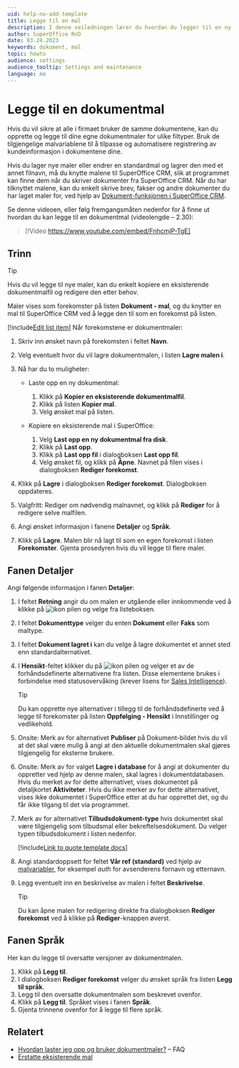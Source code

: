 ```yaml
---
uid: help-no-add-template
title: Legge til en mal
description: I denne veiledningen lærer du hvordan du legger til en ny dokumentmal i SuperOffice CRM.
author: SuperOffice RnD
date: 03.24.2023
keywords: dokument, mal
topic: howto
audience: settings
audience_tooltip: Settings and maintenance
language: no
---
```


# Legge til en dokumentmal

Hvis du vil sikre at alle i firmaet bruker de samme dokumentene, kan du opprette og legge til dine egne dokumentmaler for ulike filtyper. Bruk de tilgjengelige malvariablene til å tilpasse og automatisere registrering av kundeinformasjon i dokumentene dine.

Hvis du lager nye maler eller endrer en standardmal og lagrer den med et annet filnavn, må du knytte malene til SuperOffice CRM, slik at programmet kan finne dem når du skriver dokumenter fra SuperOffice CRM. Når du har tilknyttet malene, kan du enkelt skrive brev, fakser og andre dokumenter du har laget maler for, ved hjelp av [Dokument-funksjonen i SuperOffice CRM][5].

Se denne videoen, eller følg fremgangsmåten nedenfor for å finne ut hvordan du kan legge til en dokumentmal (videolengde – 2.30):

<!-- markdownlint-disable-next-line MD034 DOCSMD007 -->
> [!Video https://www.youtube.com/embed/FnhcmjP-TgE]

## Trinn

> [!TIP]
> Hvis du vil legge til nye maler, kan du enkelt kopiere en eksisterende dokumentmalfil og redigere den etter behov.

Maler vises som forekomster på listen **Dokument - mal**, og du knytter en mal til SuperOffice CRM ved å legge den til som en forekomst på listen.

[!include[Edit list item](includes/edit-list-item.md)] Når forekomstene er dokumentmaler:

1. Skriv inn ønsket navn på forekomsten i feltet **Navn**.
2. Velg eventuelt hvor du vil lagre dokumentmalen, i listen **Lagre malen i**.
3. Nå har du to muligheter:

    * Laste opp en ny dokumentmal:

        1. Klikk på **Kopier en eksisterende dokumentmalfil**.
        2. Klikk på listen **Kopier mal**.
        3. Velg ønsket mal på listen.

    * Kopiere en eksisterende mal i SuperOffice:

        1. Velg **Last opp en ny dokumentmal fra disk**.
        2. Klikk på **Last opp**.
        3. Klikk på **Last opp fil** i dialogboksen **Last opp fil**.
        4. Velg ønsket fil, og klikk på **Åpne**. Navnet på filen vises i dialogboksen **Rediger forekomst**.

4. Klikk på **Lagre** i dialogboksen **Rediger forekomst**. Dialogboksen oppdateres.
5. Valgfritt: Rediger om nødvendig malnavnet, og klikk på **Rediger** for å redigere selve malfilen.
6. Angi ønsket informasjon i fanene **Detaljer** og **Språk**.
7. Klikk på **Lagre**. Malen blir nå lagt til som en egen forekomst i listen **Forekomster**. Gjenta prosedyren hvis du vil legge til flere maler.

## Fanen Detaljer

Angi følgende informasjon i fanen **Detaljer**:

1. I feltet **Retning** angir du om malen er utgående eller innkommende ved å klikke på ![ikon][img1] pilen og velge fra listeboksen.

2. I feltet **Dokumenttype** velger du enten **Dokument** eller **Faks** som maltype.

3. I feltet **Dokument lagret i** kan du velge å lagre dokumentet et annet sted enn standardalternativet.

4. I **Hensikt**-feltet klikker du på ![ikon][img1] pilen og velger et av de forhåndsdefinerte alternativene fra listen. Disse elementene brukes i forbindelse med statusovervåking (krever lisens for [Sales Intelligence][4]).

    > [!TIP]
    > Du kan opprette nye alternativer i tillegg til de forhåndsdefinerte ved å legge til forekomster på listen **Oppfølging - Hensikt** i Innstillinger og vedlikehold.

5. Onsite: Merk av for alternativet **Publiser** på Dokument-bildet hvis du vil at det skal være mulig å angi at den aktuelle dokumentmalen skal gjøres tilgjengelig for eksterne brukere.

6. Onsite: Merk av for valget **Lagre i database** for å angi at dokumenter du oppretter ved hjelp av denne malen, skal lagres i dokumentdatabasen. Hvis du merket av for dette alternativet, vises dokumentet på detaljkortet **Aktiviteter**. Hvis du ikke merker av for dette alternativet, vises ikke dokumentet i SuperOffice etter at du har opprettet det, og du får ikke tilgang til det via programmet.

7. Merk av for alternativet **Tilbudsdokument-type** hvis dokumentet skal være tilgjengelig som tilbudsmal eller bekreftelsesdokument. Du velger typen tilbudsdokument i listen nedenfor.

    [!include[Link to quote template docs](includes/learn-quote-templates.md)]

8. Angi standardoppsett for feltet **Vår ref (standard)** ved hjelp av [malvariabler][2], for eksempel *auth* for avsenderens fornavn og etternavn.

9. Legg eventuelt inn en beskrivelse av malen i feltet **Beskrivelse**.

    > [!TIP]
    > Du kan åpne malen for redigering direkte fra dialogboksen **Rediger forekomst** ved å klikke på **Rediger**-knappen øverst.

## Fanen Språk

Her kan du legge til oversatte versjoner av dokumentmalen.

1. Klikk på **Legg til**.
2. I dialogboksen **Rediger forekomst** velger du ønsket språk fra listen **Legg til språk**.
3. Legg til den oversatte dokumentmalen som beskrevet ovenfor.
4. Klikk på **Legg til**. Språket vises i fanen **Språk**.
5. Gjenta trinnene ovenfor for å legge til flere språk.

## Relatert

* [Hvordan laster jeg opp og bruker dokumentmaler?][3] – FAQ
* [Erstatte eksisterende mal][1]

<!-- Referenced links -->
[2]: ../../../document/templates/learn/template-variables.md
[5]: ../../../document/learn/index.md
[1]: replace-existing-template.md
[4]: ../../../sale/saint/learn/index.md
[3]: https://community.superoffice.com/en/support-faqs/faq/how-do-i-upload-and-use-document-templates-in-superoffice-crm/

<!-- Referenced images -->
[img1]: ../../../../media/icons/arrow-down.png
